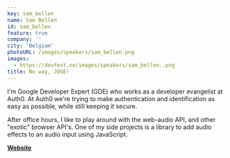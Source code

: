```yaml
---
key: sam_bellen
name: Sam Bellen
id: sam_bellen
feature: true
company: ''
city: 'Belgium'
photoURL: /images/speakers/sam_bellen.png
images:
  - https://devfest.no/images/speakers/sam_bellen..png
title: No way, JOSE!
---
```


I'm Google Developer Expert (GDE) who works as a developer evangelist at Auth0. At Auth0 we're trying to make authentication and identification as easy as possible, while still keeping it secure.

After office hours, I like to play around with the web-audio API, and other "exotic" browser API's. One of my side projects is a library to add audio effects to an audio input using JavaScript.

**[Website](https://sambego.tech/)**
